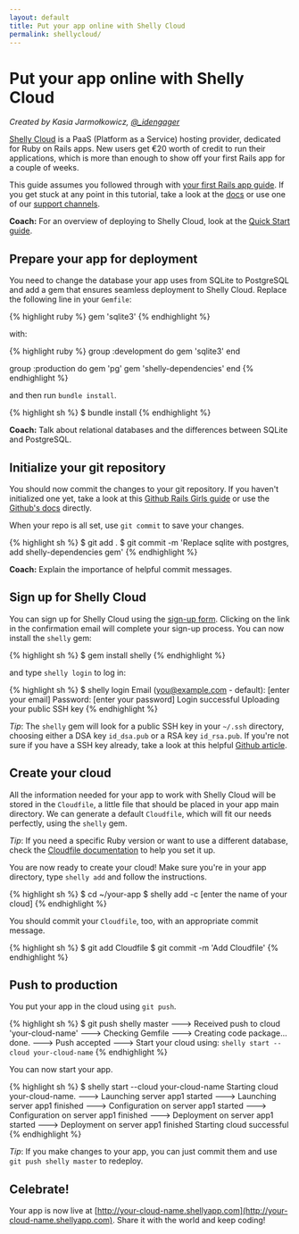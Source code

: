 ```yaml
---
layout: default
title: Put your app online with Shelly Cloud
permalink: shellycloud/
---
```


# Put your app online with Shelly Cloud
*Created by Kasia Jarmołkowicz, [@_idengager](https://twitter.com/_idengager)*

[Shelly Cloud](https://shellycloud.com/) is a PaaS (Platform as a Service) hosting provider, dedicated for Ruby on Rails apps. New users get €20 worth of credit to run their applications, which is more than enough to show off your first Rails app for a couple of weeks.

This guide assumes you followed through with [your first Rails app guide](http://guides.railsgirls.com/app/). If you get stuck at any point in this tutorial, take a look at the [docs](https://shellycloud.com/documentation/quick_start) or use one of our [support channels](https://shellycloud.com/support).

__Coach:__ For an overview of deploying to Shelly Cloud, look at the [Quick Start guide](https://shellycloud.com/documentation/quick_start).

## Prepare your app for deployment

You need to change the database your app uses from SQLite to PostgreSQL and add a gem that ensures seamless deployment to Shelly Cloud. Replace the following line in your `Gemfile`:

{% highlight ruby %}
gem 'sqlite3'
{% endhighlight %}

with:

{% highlight ruby %}
group :development do
  gem 'sqlite3'
end

group :production do
  gem 'pg'
  gem 'shelly-dependencies'
end
{% endhighlight %}

and then run `bundle install`.

{% highlight sh %}
$ bundle install
{% endhighlight %}

__Coach:__ Talk about relational databases and the differences between SQLite and PostgreSQL.

## Initialize your git repository

You should now commit the changes to your git repository. If you haven't initialized one yet, take a look at this [Github Rails Girls guide](http://guides.railsgirls.com/github/) or use the [Github's docs](https://help.github.com/articles/set-up-git) directly.

When your repo is all set, use `git commit` to save your changes.

{% highlight sh %}
$ git add .
$ git commit -m 'Replace sqlite with postgres, add shelly-dependencies gem'
{% endhighlight %}

__Coach:__ Explain the importance of helpful commit messages.

## Sign up for Shelly Cloud

You can sign up for Shelly Cloud using the [sign-up form](https://shellycloud.com/sign_up). Clicking on the link in the confirmation email will complete your sign-up process. You can now install the `shelly` gem:

{% highlight sh %}
$ gem install shelly
{% endhighlight %}

and type `shelly login` to log in:

{% highlight sh %}
$ shelly login
Email (you@example.com - default): [enter your email]
Password: [enter your password]
Login successful
Uploading your public SSH key
{% endhighlight %}

*Tip*: The `shelly` gem will look for a public SSH key in your `~/.ssh` directory, choosing either a DSA key `id_dsa.pub` or a RSA key `id_rsa.pub`. If you're not sure if you have a SSH key already, take a look at this helpful [Github article](https://help.github.com/articles/generating-ssh-keys).

## Create your cloud

All the information needed for your app to work with Shelly Cloud will be stored in the `Cloudfile`, a little file that should be placed in your app main directory. We can generate a default `Cloudfile`, which will fit our needs perfectly, using the `shelly` gem.

*Tip*: If you need a specific Ruby version or want to use a different database, check the [Cloudfile documentation](https://shellycloud.com/documentation/cloudfile) to help you set it up.

You are now ready to create your cloud! Make sure you're in your app directory, type `shelly add` and follow the instructions.

{% highlight sh %}
$ cd ~/your-app
$ shelly add -c [enter the name of your cloud]
{% endhighlight %}

You should commit your `Cloudfile`, too, with an appropriate commit message.

{% highlight sh %}
$ git add Cloudfile
$ git commit -m 'Add Cloudfile'
{% endhighlight %}

## Push to production

You put your app in the cloud using `git push`.

{% highlight sh %}
$ git push shelly master
  ---> Received push to cloud 'your-cloud-name'
  ---> Checking Gemfile
  ---> Creating code package... done.
  ---> Push accepted
  ---> Start your cloud using: `shelly start --cloud your-cloud-name`
{% endhighlight %}

You can now start your app.

{% highlight sh %}
$ shelly start --cloud your-cloud-name
Starting cloud your-cloud-name.
  ---> Launching server app1 started
  ---> Launching server app1 finished
  ---> Configuration on server app1 started
  ---> Configuration on server app1 finished
  ---> Deployment on server app1 started
  ---> Deployment on server app1 finished
Starting cloud successful
{% endhighlight %}

*Tip*: If you make changes to your app, you can just commit them and use `git push shelly master` to redeploy.

## Celebrate!

Your app is now live at [http://your-cloud-name.shellyapp.com](http://your-cloud-name.shellyapp.com). Share it with the world and keep coding!
